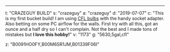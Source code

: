 ---
t: "CRAZEGUY BUILD"
s: "crazeguy"
a: "crazeguy"
d: "2019-07-07"
c: "This is my first bucket build! I am using <a href='https://amzn.to/3jMfTYw'>CFL bulbs</a> with the handy socket adapter. Also betting on some PC airflow for the walls. First try with all this, got an ounce and a half dry so I can't complain. Not the best and I made tons of mistakes but <strong>I love this hobby!</strong>"
v: "1173"
g: "5630,5gal,cfl"

z: "B0091HO0FY,B00M6SR1JM,B01339F06I"
